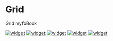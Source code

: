 # Grid
Grid myfxBook

<a href="https://www.myfxbook.com/members/gilles96/mt5-7189392/10630812"><img alt="widget" src="https://widgets.myfxbook.com/widgets/10630812/medium.jpg"/></a>  <a href="https://www.myfxbook.com/members/gilles96/mt5-7189197/10630814"><img alt="widget" src="https://widgets.myfxbook.com/widgets/10630814/medium.jpg"/></a>  <a href="https://www.myfxbook.com/members/gilles96/mt5-7189206/10630816"><img alt="widget" src="https://widgets.myfxbook.com/widgets/10630816/medium.jpg"/></a>  <a href="https://www.myfxbook.com/members/gilles96/mt5-7189236/10630817"><img alt="widget" src="https://widgets.myfxbook.com/widgets/10630817/medium.jpg"/></a>  <a href="https://www.myfxbook.com/members/gilles96/mt5-7189233/10630821"><img alt="widget" src="https://widgets.myfxbook.com/widgets/10630821/medium.jpg"/></a>  
